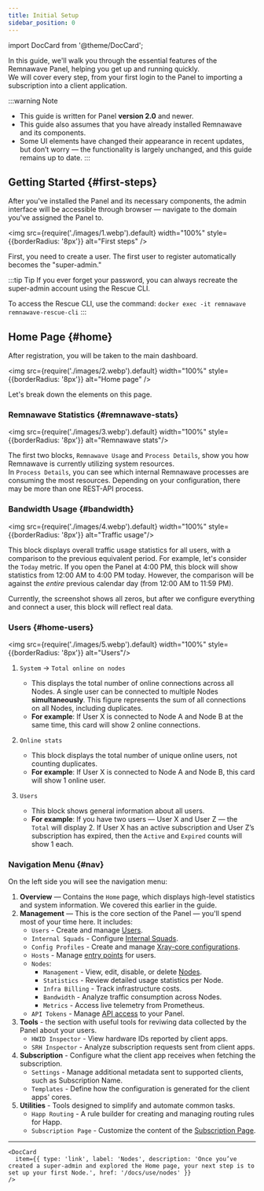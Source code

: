 ```yaml
---
title: Initial Setup
sidebar_position: 0
---
```

import DocCard from '@theme/DocCard';


In this guide, we'll walk you through the essential features of the Remnawave Panel, helping you get up and running quickly.  
We will cover every step, from your first login to the Panel to importing a subscription into a client application.

:::warning Note
* This guide is written for Panel **version 2.0** and newer.
* This guide also assumes that you have already installed Remnawave and its components.
* Some UI elements have changed their appearance in recent updates, but don’t worry — the functionality is largely unchanged, and this guide remains up to date.
:::

## Getting Started {#first-steps}

After you've installed the Panel and its necessary components, the admin interface will be accessible through browser — navigate to the domain you've assigned the Panel to.

<img src={require('./images/1.webp').default} width="100%" style={{borderRadius: '8px'}} alt="First steps" />

First, you need to create a user. The first user to register automatically becomes the "super-admin."

:::tip Tip
If you ever forget your password, you can always recreate the super-admin account using the Rescue CLI.

To access the Rescue CLI, use the command: `docker exec -it remnawave remnawave-rescue-cli`
:::

## Home Page {#home}

After registration, you will be taken to the main dashboard.

<img src={require('./images/2.webp').default} width="100%" style={{borderRadius: '8px'}} alt="Home page" />

Let's break down the elements on this page.

### Remnawave Statistics {#remnawave-stats}

<img src={require('./images/3.webp').default} width="100%" style={{borderRadius: '8px'}} alt="Remnawave stats"/>

The first two blocks, `Remnawave Usage` and `Process Details`, show you how Remnawave is currently utilizing system resources.  
In `Process Details`, you can see which internal Remnawave processes are consuming the most resources.
Depending on your configuration, there may be more than one REST-API process.

### Bandwidth Usage {#bandwidth}

<img src={require('./images/4.webp').default} width="100%" style={{borderRadius: '8px'}} alt="Traffic usage"/>

This block displays overall traffic usage statistics for all users, with a comparison to the previous equivalent period.
For example, let's consider the `Today` metric. If you open the Panel at 4:00 PM, this block will show statistics from 12:00 AM to 4:00 PM today. However, the comparison will be against the *entire* previous calendar day (from 12:00 AM to 11:59 PM).

Currently, the screenshot shows all zeros, but after we configure everything and connect a user, this block will reflect real data.

### Users {#home-users}

<img src={require('./images/5.webp').default} width="100%" style={{borderRadius: '8px'}} alt="Users"/>

1.  `System` → `Total online on nodes`
    * This displays the total number of online connections across all Nodes. A single user can be connected to multiple Nodes **simultaneously**. This figure represents the sum of all connections on all Nodes, including duplicates.
    * **For example**: If User X is connected to Node A and Node B at the same time, this card will show 2 online connections.
2.  `Online stats`
    * This block displays the total number of unique online users, not counting duplicates.
    * **For example**: If User X is connected to Node A and Node B, this card will show 1 online user.
    
3.  `Users`
    * This block shows general information about all users.
    * **For example**: If you have two users — User X and User Z — the `Total` will display 2. If User X has an active subscription and User Z’s subscription has expired, then the `Active` and `Expired` counts will show 1 each.

### Navigation Menu {#nav}

On the left side you will see the navigation menu: 

1. **Overview**  — Contains the `Home` page, which displays high-level statistics and system information. We covered this earlier in the guide.
2. **Management** — This is the core section of the Panel — you'll spend most of your time here. It includes:
    * `Users` -  Create and manage [Users](/docs/use/users).
    * `Internal Squads` - Configure [Internal Squads](/docs/use/internal-squads).
    * `Config Profiles` - Create and manage [Xray-core configurations](/docs/use/config-profiles).
    * `Hosts` - Manage [entry points](/docs/use/hosts) for users.
    * `Nodes`:
        - `Management` - View, edit, disable, or delete [Nodes](/docs/use/nodes).
        - `Statistics` - Review detailed usage statistics per Node.
        - `Infra Billing` - Track infrastructure costs.
        - `Bandwidth` - Analyze traffic consumption across Nodes.
        - `Metrics` - Access live telemetry from Prometheus.
    * `API Tokens` - Manage [API access](/api) to your Panel.
3. **Tools** - the section with useful tools for reviwing data collected by the Panel about your users.
    * `HWID Inspector` - View hardware IDs reported by client apps.
    * `SRH Inspector` - Analyze subscription requests sent from client apps.
4. **Subscription** - Configure what the client app receives when fetching the subscription.
    * `Settings` - Manage additional metadata sent to supported clients, such as Subscription Name.
    * `Templates` - Define how the configuration is generated for the client apps' cores.
5. **Utilities** - Tools designed to simplify and automate common tasks.
    * `Happ Routing` - A rule builder for creating and managing routing rules for Happ.
    * `Subscription Page` - Customize the content of the [Subscription Page](/docs/install/subscription-page/customization).
    
---

```mdx-code-block
<DocCard
  item={{ type: 'link', label: 'Nodes', description: 'Once you’ve created a super-admin and explored the Home page, your next step is to set up your first Node.', href: '/docs/use/nodes' }}
/>
```
